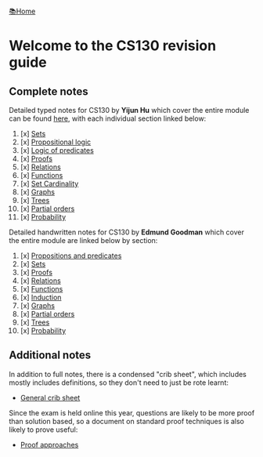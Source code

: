 <flex style="display:flex; justify-content:space-between;">
<a href="../index.html">📚Home</a>
</flex>

# Welcome to the CS130 revision guide

## Complete notes

Detailed typed notes for CS130 by **Yijun Hu** which cover the entire module can be found [here](./content/INDEX.html), with each individual section linked below:

1. [x] [Sets](./content/INDEX.html#sets)
2. [x] [Propositional logic](./content/INDEX.html#proplogic)
3. [x] [Logic of predicates](./content/INDEX.html#predicates)
4. [x] [Proofs](./content/INDEX.html#proofs)
5. [x] [Relations](./content/INDEX.html#relations)
6. [x] [Functions](./content/INDEX.html#functions)
7. [x] [Set Cardinality](./content/INDEX.html#cardinality)
8. [x] [Graphs](./content/INDEX.html#graphs)
9. [x] [Trees](./content/INDEX.html#trees)
10. [x] [Partial orders](./content/INDEX.html#partorder)
11. [x] [Probability](./content/INDEX.html#prob)



Detailed handwritten notes for CS130 by **Edmund Goodman** which cover the entire module are linked below by section:

1. [x] [Propositions and predicates](./handwritten/propositionsAndPredicates.pdf)
2. [x] [Sets](./handwritten/sets.pdf)
3. [x] [Proofs](./handwritten/proofs)
4. [x] [Relations](./handwritten/relations.pdf)
5. [x] [Functions](./handwritten/functions.pdf)
6. [x] [Induction](./handwritten/induction.pdf)
7. [x] [Graphs](./handwritten/graphs.pdf)
8. [x] [Partial orders](./handwritten/partialOrders.pdf)
9. [x] [Trees](./handwritten/trees.pdf)
10. [x] [Probability](./handwritten/probability.pdf)



## Additional notes

In addition to full notes, there is a condensed "crib sheet", which includes mostly includes definitions, so they don't need to just be rote learnt:

- [General crib sheet](./cribSheet)


Since the exam is held online this year, questions are likely to be more proof than solution based, so a document on standard proof techniques is also likely to prove useful:
- [Proof approaches](./proofApproaches)
